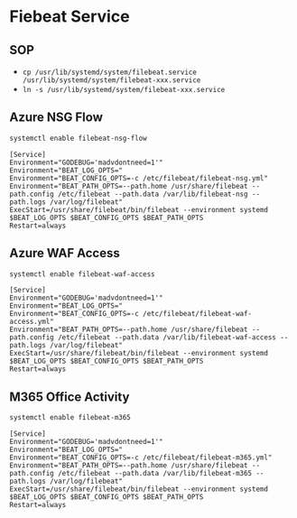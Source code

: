 # Fiebeat Service
## SOP
- `cp /usr/lib/systemd/system/filebeat.service /usr/lib/systemd/system/filebeat-xxx.service`
- `ln -s /usr/lib/systemd/system/filebeat-xxx.service`

## Azure NSG Flow
```bash
systemctl enable filebeat-nsg-flow
```
```
[Service]
Environment="GODEBUG='madvdontneed=1'"
Environment="BEAT_LOG_OPTS="
Environment="BEAT_CONFIG_OPTS=-c /etc/filebeat/filebeat-nsg.yml"
Environment="BEAT_PATH_OPTS=--path.home /usr/share/filebeat --path.config /etc/filebeat --path.data /var/lib/filebeat-nsg --path.logs /var/log/filebeat"
ExecStart=/usr/share/filebeat/bin/filebeat --environment systemd $BEAT_LOG_OPTS $BEAT_CONFIG_OPTS $BEAT_PATH_OPTS
Restart=always
```

## Azure WAF Access
```bash
systemctl enable filebeat-waf-access
```
```
[Service]
Environment="GODEBUG='madvdontneed=1'"
Environment="BEAT_LOG_OPTS="
Environment="BEAT_CONFIG_OPTS=-c /etc/filebeat/filebeat-waf-access.yml"
Environment="BEAT_PATH_OPTS=--path.home /usr/share/filebeat --path.config /etc/filebeat --path.data /var/lib/filebeat-waf-access --path.logs /var/log/filebeat"
ExecStart=/usr/share/filebeat/bin/filebeat --environment systemd $BEAT_LOG_OPTS $BEAT_CONFIG_OPTS $BEAT_PATH_OPTS
Restart=always
```

## M365 Office Activity
```bash
systemctl enable filebeat-m365
```
```
[Service]
Environment="GODEBUG='madvdontneed=1'"
Environment="BEAT_LOG_OPTS="
Environment="BEAT_CONFIG_OPTS=-c /etc/filebeat/filebeat-m365.yml"
Environment="BEAT_PATH_OPTS=--path.home /usr/share/filebeat --path.config /etc/filebeat --path.data /var/lib/filebeat-m365 --path.logs /var/log/filebeat"
ExecStart=/usr/share/filebeat/bin/filebeat --environment systemd $BEAT_LOG_OPTS $BEAT_CONFIG_OPTS $BEAT_PATH_OPTS
Restart=always
```